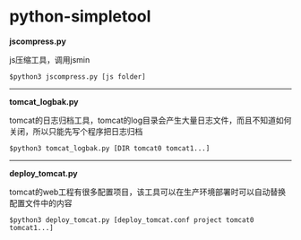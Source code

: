 # python-simpletool

**jscompress.py** 

js压缩工具，调用jsmin

`$python3 jscompress.py [js folder]`

----

**tomcat_logbak.py**

tomcat的日志归档工具，tomcat的log目录会产生大量日志文件，而且不知道如何关闭，所以只能先写个程序把日志归档

`$python3 tomcat_logbak.py [DIR tomcat0 tomcat1...]`

----

**deploy_tomcat.py**

tomcat的web工程有很多配置项目，该工具可以在生产环境部署时可以自动替换配置文件中的内容

`$python3 deploy_tomcat.py [deploy_tomcat.conf project tomcat0 tomcat1...]`